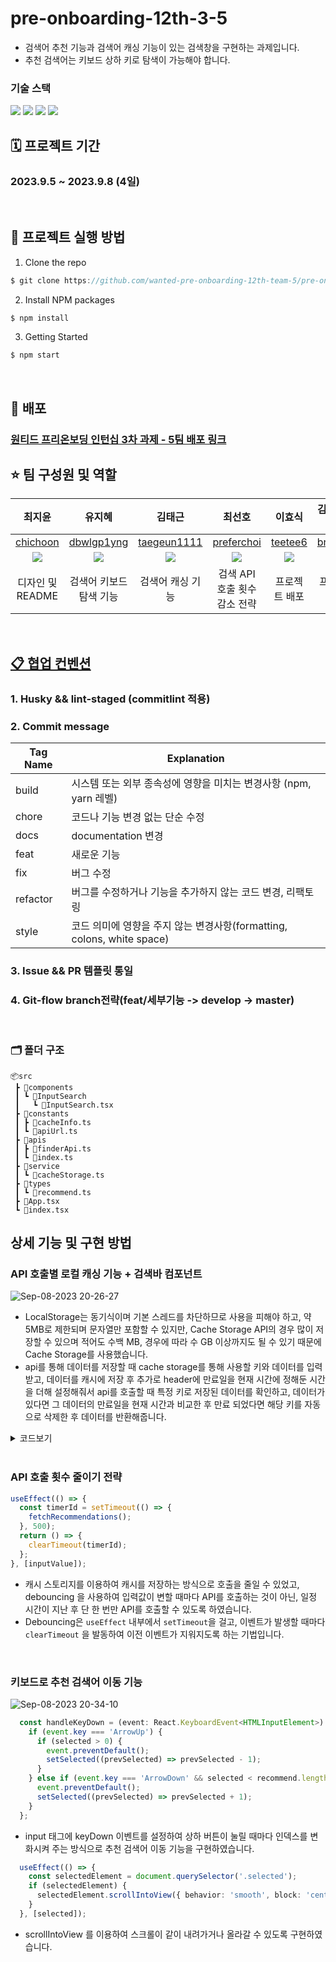 # pre-onboarding-12th-3-5

- 검색어 추천 기능과 검색어 캐싱 기능이 있는 검색창을 구현하는 과제입니다.
- 추천 검색어는 키보드 상하 키로 탐색이 가능해야 합니다.

### 기술 스택

<div>
  <img src="https://img.shields.io/badge/react-61DAFB?style=flat&logo=react&logoColor=white">
  <img src="https://img.shields.io/badge/typescript-3178C6?style=flat&logo=typescript&logoColor=white">
  <img src="https://img.shields.io/badge/sass-DB7093?style=flat&logo=sass&logoColor=white">
  <img src="https://img.shields.io/badge/axios-5A29E4?style=flat&logo=axios&logoColor=white">
</div>

## 🗓️ 프로젝트 기간

### 2023.9.5 ~ 2023.9.8 (4일)

<br />

## 📌 프로젝트 실행 방법

1. Clone the repo

```javascript
$ git clone https://github.com/wanted-pre-onboarding-12th-team-5/pre-onboarding-12th-3-5.git
```

2. Install NPM packages

```javascript
$ npm install
```

3. Getting Started

```javascript
$ npm start
```

<br/>


## 🚀 배포

### [원티드 프리온보딩 인턴십 3차 과제 - 5팀 배포 링크](http://preonboarding-week3-team.s3-website.ap-northeast-2.amazonaws.com)


## ⭐️ 팀 구성원 및 역할

|                          최지윤                           |                           유지혜                           |                           김태근                           |                          최선호                           |                          이효식                           |                 김형일(팀장)                 |
| :-------------------------------------------------------: | :--------------------------------------------------------: | :--------------------------------------------------------: | :-------------------------------------------------------: | :-------------------------------------------------------: | :------------------------------------------: |
|          [chichoon](https://github.com/chichoon)          |        [dbwlgp1yng](https://github.com/dbwlgp1yng)         |       [taegeun1111](https://github.com/taegeun1111)        |        [preferchoi](https://github.com/preferchoi)        |           [teetee6](https://github.com/teetee6)           | [brother1](https://github.com/brother1-4752) |
| ![](https://avatars.githubusercontent.com/u/37893979?v=4) | ![](https://avatars.githubusercontent.com/u/126330595?v=4) | ![](https://avatars.githubusercontent.com/u/122959190?v=4) | ![](https://avatars.githubusercontent.com/u/74041004?v=4) | ![](https://avatars.githubusercontent.com/u/17748068?v=4) |            ![](https://avatars.githubusercontent.com/u/60454376?v=4)          |
|                 디자인 및 README             |              검색어 키보드 탐색 기능            |                            검색어 캐싱 기능                            |         검색 API 호출 횟수 감소 전략               |               프로젝트 배포                         |                프로젝트 셋팅                 |

<br />


## [📋 협업 컨벤션](https://www.notion.so/brotherone/5-fd85a49386724f34abe49a309e9b9e3e)

### 1. Husky && lint-staged (commitlint 적용)

### 2. Commit message

| Tag Name | Explanation                                                            |
| -------- | ---------------------------------------------------------------------- |
| build    | 시스템 또는 외부 종속성에 영향을 미치는 변경사항 (npm, yarn 레벨)      |
| chore    | 코드나 기능 변경 없는 단순 수정                                        |
| docs     | documentation 변경                                                     |
| feat     | 새로운 기능                                                            |
| fix      | 버그 수정                                                              |
| refactor | 버그를 수정하거나 기능을 추가하지 않는 코드 변경, 리팩토링             |
| style    | 코드 의미에 영향을 주지 않는 변경사항(formatting, colons, white space) |

### 3. Issue && PR 템플릿 통일

### 4. Git-flow branch전략(feat/세부기능 -> develop -> master)

<br />

### 🗂️ 폴더 구조

```
📦src
 ┣ 📂components
 ┃ ┗ 📂InputSearch
 ┃   ┗ 📜InputSearch.tsx 
 ┣ 📂constants
 ┃ ┣ 📜cacheInfo.ts
 ┃ ┗ 📜apiUrl.ts
 ┣ 📂apis
 ┃ ┣ 📜finderApi.ts
 ┃ ┗ 📜index.ts
 ┣ 📂service
 ┃ ┗ 📜cacheStorage.ts
 ┣ 📂types
 ┃ ┗ 📜recommend.ts
 ┣ 📜App.tsx
 ┗ 📜index.tsx
```


## 상세 기능 및 구현 방법

### API 호출별 로컬 캐싱 기능 + 검색바 컴포넌트

![Sep-08-2023 20-26-27](https://github.com/wanted-pre-onboarding-12th-team-5/pre-onboarding-12th-3-5/assets/37893979/c2b57fdf-a2ab-40b8-9072-6a9c52d5b40c)

- LocalStorage는 동기식이며 기본 스레드를 차단하므로 사용을 피해야 하고, 약 5MB로 제한되며 문자열만 포함할 수 있지만, Cache Storage API의 경우 많이 저장할 수 있으며 적어도 수백 MB, 경우에 따라 수 GB 이상까지도 될 수 있기 때문에 Cache Storage를 사용했습니다.
- api를 통해 데이터를 저장할 때 cache storage를 통해 사용할 키와 데이터를 입력받고, 데이터를 캐시에 저장 후 추가로 header에 만료일을 현재 시간에 정해둔 시간을 더해 설정해줘서 api를 호출할 때 특정 키로 저장된 데이터를 확인하고, 데이터가 있다면 그 데이터의 만료일을 현재 시간과 비교한 후 만료 되었다면 해당 키를 자동으로 삭제한 후 데이터를 반환해줍니다.

<details>
  
<summary>코드보기</summary>
  
```ts
    export const getCacheData = async (debouncedValue: string) => {
      try {
        const cacheStorage = await caches.open(CACHE_NAME);
        const cachedResponse = await cacheStorage.match(debouncedValue);
        if (cachedResponse) {
          const expirationTime = Number(cachedResponse.headers.get('Expiration'));
          if (expirationTime && expirationTime < Date.now()) {
            await cacheStorage.delete(debouncedValue);
          }
          return await cachedResponse.json();
        } else {
          return false;
        }
      } catch (error) {
        console.error('Cache Data Error : ', error);
        return false;
      }
    };
    
    export const setCacheData = async (debouncedValue: string, response: RecommendType[]) => {
      if (debouncedValue.length > 0) {
        const cache = await caches.open(CACHE_NAME);
        const expirationTime = Date.now() + CACHE_EXPIRATION_TIME;
        const init = {
          headers: {
            'Content-Type': 'application/json',
            Expiration: expirationTime.toString(),
          },
        };
        const CachedData = new Response(JSON.stringify(response), init);
        await cache.put(debouncedValue, CachedData);
      }
    };
```

</details>

<br />

### API 호출 횟수 줄이기 전략

```ts
useEffect(() => {
  const timerId = setTimeout(() => {
    fetchRecommendations();
  }, 500);
  return () => {
    clearTimeout(timerId);
  };
}, [inputValue]);
```

- 캐시 스토리지를 이용하여 캐시를 저장하는 방식으로 호출을 줄일 수 있었고, debouncing 을 사용하여 입력값이 변할 때마다 API를 호출하는 것이 아닌, 일정 시간이 지난 후 단 한 번만 API를 호출할 수 있도록 하였습니다.
- Debouncing은 `useEffect` 내부에서 `setTimeout`을 걸고, 이벤트가 발생할 때마다 `clearTimeout` 을 발동하여 이전 이벤트가 지워지도록 하는 기법입니다.

<br />

### 키보드로 추천 검색어 이동 기능

![Sep-08-2023 20-34-10](https://github.com/wanted-pre-onboarding-12th-team-5/pre-onboarding-12th-3-5/assets/37893979/e21d8b8e-f1ad-4088-a1ad-136e561bbed9)

```ts
  const handleKeyDown = (event: React.KeyboardEvent<HTMLInputElement>) => {
    if (event.key === 'ArrowUp') {
      if (selected > 0) {
        event.preventDefault();
        setSelected((prevSelected) => prevSelected - 1);
      }
    } else if (event.key === 'ArrowDown' && selected < recommend.length - 1) {
      event.preventDefault();
      setSelected((prevSelected) => prevSelected + 1);
    }
  };
```

- input 태그에 keyDown 이벤트를 설정하여 상하 버튼이 눌릴 때마다 인덱스를 변화시켜 주는 방식으로 추천 검색어 이동 기능을 구현하였습니다.

```ts
  useEffect(() => {
    const selectedElement = document.querySelector('.selected');
    if (selectedElement) {
      selectedElement.scrollIntoView({ behavior: 'smooth', block: 'center' });
    }
  }, [selected]);
```

- scrollIntoView 를 이용하여 스크롤이 같이 내려가거나 올라갈 수 있도록 구현하였습니다.
